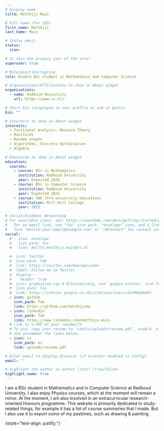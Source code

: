 ```yaml
---
# Display name
title: Matthijs Muis 

# Full name (for SEO)
first_name: Matthijs
last_name: Muis

# Status emoji
status: 
  icon: 

# Is this the primary user of the site?
superuser: true

# Role/position/tagline
role: Double BSc student in Mathematics and Computer Science

# Organizations/Affiliations to show in About widget
organizations:
  - name: Radboud University
    url: https://www.ru.nl/

# Short bio (displayed in user profile at end of posts)
bio: ""

# Interests to show in About widget
interests:
  - Functional Analysis, Measure Theory
  - Manifolds
  - Random Graphs
  - Algorithms, Discrete Optimisation
  - Algebra

# Education to show in About widget
education:
  courses:
    - course: BSc in Mathematics
      institution: Radboud University
      year: Expected 2025
    - course: BSc in Computer Science 
      institution: Radboud University
      year: Expected 2025
    - course: VWO (Pre-university education)
      institution: Mill-Hill College
      year: 2022

# Social/Academic Networking
# For available icons, see: https://wowchemy.com/docs/getting-started/page-builder/#icons
#   For an email link, use "fas" icon pack, "envelope" icon, and a link in the
#   form "mailto:your-email@example.com" or "/#contact" for contact widget.
social:
  # - icon: envelope
  #   icon_pack: fas
  #   link: mailto:matthijs.muis@ru.nl

  #- icon: twitter
  #  icon_pack: fab
  #  link: https://twitter.com/GeorgeCushen
  #  label: Follow me on Twitter
  #  display:
  #    header: true
  #- icon: graduation-cap # Alternatively, use `google-scholar` icon from `ai` icon pack
  #  icon_pack: fas
  #  link: https://scholar.google.co.uk/citations?user=sIwtMXoAAAAJ
  - icon: github
    icon_pack: fab
    link: https://github.com/matthijsmu
  - icon: linkedin
    icon_pack: fab
    link: https://www.linkedin.com/matthijs-muis
  # Link to a PDF of your resume/CV.
  # To use: copy your resume to `static/uploads/resume.pdf`, enable `ai` icons in `params.yaml`,
  # and uncomment the lines below.
  - icon: cv
    icon_pack: ai
    link: uploads/resume.pdf

# Enter email to display Gravatar (if Gravatar enabled in Config)
email: ''

# Highlight the author in author lists? (true/false)
highlight_name: true
---
```


I am a BSc student in Mathematics and in Computer Science at Radboud University. I also enjoy Physics courses, which at the moment will remain a minor. At the moment, I am also involved in an extracurricular research-oriented Honours programme. This website is primarily dedicated to study-related things, for example it has a list of course summaries that I made. But I also use it to export some of my pastimes, such as drawing \& painting.

{style="text-align: justify;"}
